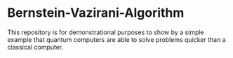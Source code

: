 # Bernstein-Vazirani-Algorithm
This repository is for demonstrational purposes to show by a simple example that quantum computers are able to solve problems quicker than a classical computer.

